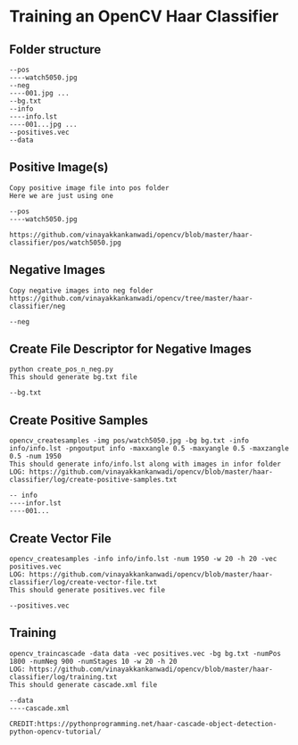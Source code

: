 # Training an OpenCV Haar Classifier

## Folder structure
```
--pos
----watch5050.jpg
--neg
----001.jpg ...
--bg.txt
--info
----info.lst
----001...jpg ...
--positives.vec 
--data
```

## Positive Image(s)
```
Copy positive image file into pos folder
Here we are just using one

--pos
----watch5050.jpg

https://github.com/vinayakkankanwadi/opencv/blob/master/haar-classifier/pos/watch5050.jpg
```

## Negative Images
```
Copy negative images into neg folder
https://github.com/vinayakkankanwadi/opencv/tree/master/haar-classifier/neg

--neg

```

## Create File Descriptor for Negative Images
```
python create_pos_n_neg.py
This should generate bg.txt file

--bg.txt

```

## Create Positive Samples
```
opencv_createsamples -img pos/watch5050.jpg -bg bg.txt -info info/info.lst -pngoutput info -maxxangle 0.5 -maxyangle 0.5 -maxzangle 0.5 -num 1950
This should generate info/info.lst along with images in infor folder
LOG: https://github.com/vinayakkankanwadi/opencv/blob/master/haar-classifier/log/create-positive-samples.txt

-- info
----infor.lst
----001...

```

## Create Vector File
```
opencv_createsamples -info info/info.lst -num 1950 -w 20 -h 20 -vec positives.vec
LOG: https://github.com/vinayakkankanwadi/opencv/blob/master/haar-classifier/log/create-vector-file.txt
This should generate positives.vec file

--positives.vec

```

## Training
```
opencv_traincascade -data data -vec positives.vec -bg bg.txt -numPos 1800 -numNeg 900 -numStages 10 -w 20 -h 20
LOG: https://github.com/vinayakkankanwadi/opencv/blob/master/haar-classifier/log/training.txt
This should generate cascade.xml file

--data
----cascade.xml

```

```
CREDIT:https://pythonprogramming.net/haar-cascade-object-detection-python-opencv-tutorial/
```
